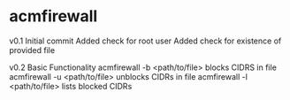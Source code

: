 # acmfirewall

v0.1
Initial commit
Added check for root user
Added check for existence of provided file

v0.2
Basic Functionality
acmfirewall -b <path/to/file> blocks CIDRS in file
acmfirewall -u <path/to/file> unblocks CIDRs in file
acmfirewall -l <path/to/file> lists blocked CIDRs

